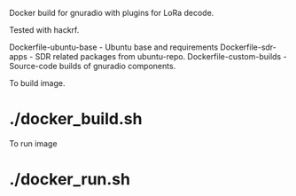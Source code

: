 Docker build for gnuradio with plugins for LoRa decode.

Tested with hackrf.

Dockerfile-ubuntu-base       - Ubuntu base and requirements
Dockerfile-sdr-apps          - SDR related packages from ubuntu-repo.
Dockerfile-custom-builds     - Source-code builds of gnuradio components.


To build image.
# ./docker_build.sh

To run image
# ./docker_run.sh

